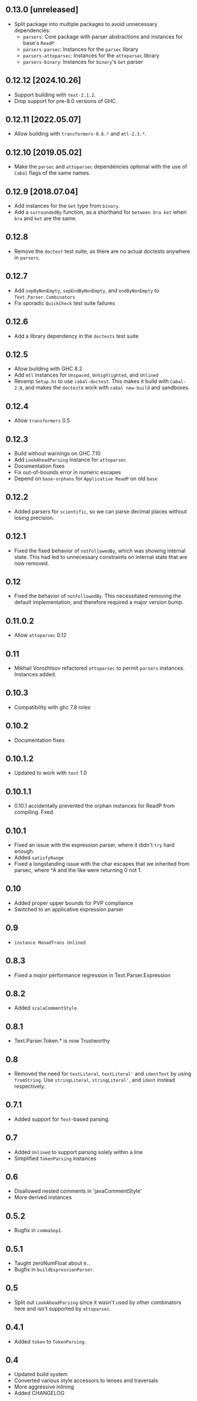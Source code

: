 0.13.0 [unreleased]
------------------
* Split package into multiple packages to avoid unnecessary dependencies:
  * `parsers`: Core package with parser abstractions and instances for base's `ReadP`
  * `parsers-parsec`: Instances for the `parsec` library
  * `parsers-attoparsec`: Instances for the `attoparsec` library
  * `parsers-binary`: Instances for `binary`'s `Get` parser

0.12.12 [2024.10.26]
--------------------
* Support building with `text-2.1.2`.
* Drop support for pre-8.0 versions of GHC.

0.12.11 [2022.05.07]
--------------------
* Allow building with `transformers-0.6.*` and `mtl-2.3.*`.

0.12.10 [2019.05.02]
--------------------
* Make the `parsec` and `attoparsec` dependencies optional with the use of
  `Cabal` flags of the same names.

0.12.9 [2018.07.04]
-------------------
* Add instances for the `Get` type from `binary`.
* Add a `surroundedBy` function, as a shorthand for `between bra ket` when
  `bra` and `ket` are the same.

0.12.8
------
* Remove the `doctest` test suite, as there are no actual doctests anywhere
  in `parsers`.

0.12.7
------
* Add `sepByNonEmpty`, `sepEndByNonEmpty`, and `endByNonEmpty` to
  `Text.Parser.Combinators`
* Fix sporadic `QuickCheck` test suite failures

0.12.6
------
* Add a library dependency in the `doctests` test suite

0.12.5
------
* Allow building with GHC 8.2
* Add `mtl` instances for `Unspaced`, `Unhighlighted`, and `Unlined`
* Revamp `Setup.hs` to use `cabal-doctest`. This makes it build
  with `Cabal-2.0`, and makes the `doctest`s work with `cabal new-build` and
  sandboxes.

0.12.4
------
* Allow `transformers` 0.5

0.12.3
------
* Build without warnings on GHC 7.10
* Add `LookAheadParsing` instance for `attoparsec`
* Documentation fixes
* Fix out-of-bounds error in numeric escapes
* Depend on `base-orphans` for `Applicative ReadP` on old `base`

0.12.2
------
* Added parsers for `scientific`, so we can parse decimal places without losing precision.

0.12.1
----
* Fixed the fixed behavior of `notFollowedBy`, which was showing internal state. This had led to unnecessary constraints on internal state that are now removed.

0.12
------
* Fixed the behavior of `notFollowedBy`. This necessitated removing the default implementation, and therefore required a major version bump.

0.11.0.2
--------
* Allow `attoparsec` 0.12

0.11
----
* Mikhail Vorozhtsov refactored `attoparsec` to permit `parsers` instances. Instances added.

0.10.3
------
* Compatibility with ghc 7.8 roles

0.10.2
------
* Documentation fixes

0.10.1.2
--------
* Updated to work with `text` 1.0

0.10.1.1
--------
* 0.10.1 accidentally prevented the orphan instances for ReadP from compiling. Fxed.

0.10.1
------
* Fixed an issue with the expression parser, where it didn't `try` hard enough.
* Added `satisfyRange`
* Fixed a longstanding issue with the char escapes that we inherited from parsec, where ^A and the like were returning 0 not 1.

0.10
----
* Added proper upper bounds for PVP compliance
* Switched to an applicative expression parser

0.9
---
* `instance MonadTrans Unlined`

0.8.3
-----
* Fixed a _major_ performance regression in Text.Parser.Expression

0.8.2
-----
* Added `scalaCommentStyle`.

0.8.1
-----
* Text.Parser.Token.* is now Trustworthy

0.8
---
* Removed the need for `textLiteral`, `textLiteral'` and `identText` by using `fromString`. Use `stringLiteral`, `stringLiteral'`, and `ident` instead respectively.

0.7.1
-----
* Added support for `Text`-based parsing.

0.7
---
* Added `Unlined` to support parsing solely within a line
* Simplified `TokenParsing` instances

0.6
---
* Disallowed nested comments in 'javaCommentStyle'
* More derived instances

0.5.2
-----
* Bugfix in `commaSep1`.

0.5.1
-----
* Taught zeroNumFloat about `0.`.
* Bugfix in `buildExpressionParser`.

0.5
---
* Split out `LookAheadParsing` since it wasn't used by other combinators here and isn't supported by `attoparsec`.

0.4.1
-----
* Added `token` to `TokenParsing`.

0.4
-----
* Updated build system
* Converted various style accessors to lenses and traversals
* More aggressive inlining
* Added CHANGELOG
